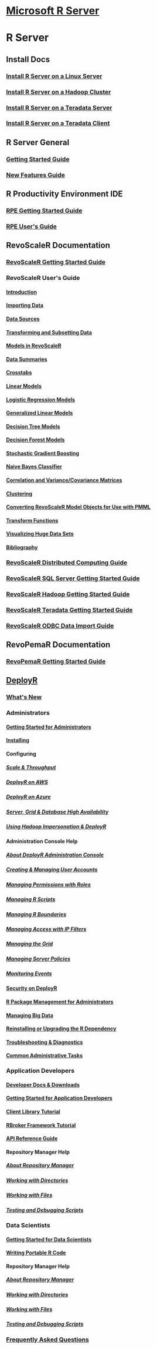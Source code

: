 # [Microsoft R Server](index.md)
# R Server
## Install Docs
### [Install R Server on a Linux Server](rserver/rserver-install-linux-server.md)
### [Install R Server on a Hadoop Cluster](rserver/rserver-install-hadoop.md)
### [Install R Server on a Teradata Server](rserver/rserver-install-teradata-server.md)
### [Install R Server on a Teradata Client](rserver/rserver-install-teradata-client.md)
## R Server General
### [Getting Started Guide](rserver/rserver-getting-started.md)
### [New Features Guide](rserver/rserver-new-features.md)
## R Productivity Environment IDE
### [RPE Getting Started Guide](rserver/RevoRPE_Getting_Started.md)
### [RPE User's Guide](rserver/RevoRPE_Users_Guide.md)
## RevoScaleR Documentation
### [RevoScaleR Getting Started Guide](rserver/rserver-scaler-getting-started.md)
### RevoScaleR User's Guide
#### [Introduction](rserver/rserver-scaler-user-guide-1-introduction.md)
#### [Importing Data](rserver/rserver-scaler-user-guide-2-data-import.md)
#### [Data Sources](rserver/rserver-scaler-user-guide-3-data-source.md)
#### [Transforming and Subsetting Data](rserver/rserver-scaler-user-guide-4-data-transform.md)
#### [Models in RevoScaleR](rserver/rserver-scaler-user-guide-5-models.md)
#### [Data Summaries](rserver/rserver-scaler-user-guide-6-data-summaries.md)
#### [Crosstabs](rserver/rserver-scaler-user-guide-7-crosstabs.md)
#### [Linear Models](rserver/rserver-scaler-user-guide-8-linear-model.md)
#### [Logistic Regression Models](rserver/rserver-scaler-user-guide-9-logistic-regression.md)
#### [Generalized Linear Models](rserver/rserver-scaler-user-guide-10-generalized-linear-model.md)
#### [Decision Tree Models](rserver/rserver-scaler-user-guide-11-decision-tree.md)
#### [Decision Forest Models](rserver/rserver-scaler-user-guide-12-decision-forest.md)
#### [Stochastic Gradient Boosting](rserver/rserver-scaler-user-guide-13-boosting.md)
#### [Naive Bayes Classifier](rserver/rserver-scaler-user-guide-14-naive-bayes.md)
#### [Correlation and Variance/Covariance Matrices](rserver/rserver-scaler-user-guide-15-covcor.md)
#### [Clustering](rserver/rserver-scaler-user-guide-16-cluster.md)
#### [Converting RevoScaleR Model Objects for Use with PMML](rserver/rserver-scaler-user-guide-17-pmml.md)
#### [Transform Functions](rserver/rserver-scaler-user-guide-18-transform-functions.md)
#### [Visualizing Huge Data Sets](rserver/rserver-scaler-user-guide-19-visualize-huge-data-sets.md)
#### [Bibliography](rserver/rserver-scaler-user-guide-20-bibliography.md)
### [RevoScaleR Distributed Computing Guide](rserver/rserver-scaler-distributed-computing.md)
### [RevoScaleR SQL Server Getting Started Guide](rserver/rserver-scaler-sql-server-getting-started.md)
### [RevoScaleR Hadoop Getting Started Guide](rserver/rserver-scaler-hadoop-getting-started.md)
### [RevoScaleR Teradata Getting Started Guide](rserver/rserver-scaler-teradata-getting-started.md)
### [RevoScaleR ODBC Data Import Guide](rserver/rserver-scaler-odbc.md)
## RevoPemaR Documentation
### [RevoPemaR Getting Started Guide](rserver/rserver-pemar-getting-started.md)
## [DeployR](rserver/deployr-about.md)
### [What's New](rserver/deployr-whats-new.md)
### Administrators
#### [Getting Started for Administrators](rserver/deployr-administrator-getting-started.md)
#### [Installing](rserver/deployr-installing-configuring.md)
#### Configuring
##### [Scale & Throughput](rserver/deployr-admin-scale-and-throughput.md)
##### [DeployR on AWS](rserver/deployr-admin-configure-for-aws.md)
##### [DeployR on Azure](rserver/deployr-admin-configure-for-azure.md)
##### [Server, Grid & Database High Availability](rserver/deployr-admin-configure-high-availability.md)
##### [Using Hadoop Impersonation & DeployR](rserver/deployr-admin-hadoop-impersonation.md)
#### Administration Console Help
##### [About DeployR Administration Console](rserver/deployr-admin-console/deployr-admin-console-about.md)
##### [Creating & Managing User Accounts](rserver/deployr-admin-console/deployr-admin-console-user-accounts.md)
##### [Managing Permissions with Roles](rserver/deployr-admin-console/deployr-admin-console-permissions-with-roles.md)
##### [Managing R Scripts](rserver/deployr-admin-console/deployr-admin-console-managing-r-scripts.md)
##### [Managing R Boundaries](rserver/deployr-admin-console/deployr-admin-managing-r-boundaries.md)
##### [Managing Access with IP Filters](rserver/deployr-admin-console/deployr-admin-managing-access-with-ip-filters.md)
##### [Managing the Grid](rserver/deployr-admin-console/deployr-admin-managing-the-grid.md)
##### [Managing Server Policies](rserver/deployr-admin-console/deployr-admin-managing-server-policies.md)
##### [Monitoring Events](rserver/deployr-admin-console/deployr-admin-monitoring-events.md)
#### [Security on DeployR](rserver/deployr-admin-security.md)
#### [R Package Management for Administrators](rserver/deployr-admin-r-package-management.md)
#### [Managing Big Data](rserver/deployr-admin-manage-big-data.md)
#### [Reinstalling or Upgrading the R Dependency ](rserver/deployr-admin-configure-reinstall-r.md)
#### [Troubleshooting & Diagnostics](rserver/deployr-admin-diagnostics-troubleshooting.md)
#### [Common Administrative Tasks](rserver/deployr-common-administration-tasks.md)
### Application Developers
#### [Developer Docs & Downloads](rserver/deployr-tools-and-samples.md)
#### [Getting Started for Application Developers](rserver/deployr-application-developer-getting-started.md)
#### [Client Library Tutorial](rserver/deployr-client-library.md)
#### [RBroker Framework Tutorial](rserver/deployr-rbroker-framework.md)
#### [API Reference Guide](rserver/deployr-api-reference.md)
#### Repository Manager Help
##### [About Repository Manager](rserver/deployr-repository-manager/deployr-repository-manager-about.md)
##### [Working with Directories](rserver/deployr-repository-manager/deployr-repository-manager-directories.md)
##### [Working with Files](rserver/deployr-repository-manager/deployr-repository-manager-files.md)
##### [Testing and Debugging Scripts](rserver/deployr-repository-manager/deployr-repository-manager-testing-debugging-scripts.md)
### Data Scientists
#### [Getting Started for Data Scientists](rserver/deployr-data-scientist-getting-started.md)
#### [Writing Portable R Code](rserver/deployr-data-scientist-write-portable-r-code.md)
#### Repository Manager Help
##### [About Repository Manager](rserver/deployr-repository-manager/deployr-repository-manager-about.md)
##### [Working with Directories](rserver/deployr-repository-manager/deployr-repository-manager-directories.md)
##### [Working with Files](rserver/deployr-repository-manager/deployr-repository-manager-files.md)
##### [Testing and Debugging Scripts](rserver/deployr-repository-manager/deployr-repository-manager-testing-debugging-scripts.md)
### [Frequently Asked Questions](rserver/deployr-faq.md)
